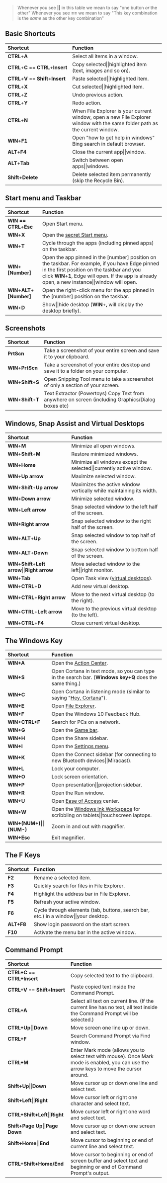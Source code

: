 > Whenever you see **\|\|** in this table we mean to say "one button *or* the other"
> Whenever you see **\=\=** we mean to say "This key combination is the *same* as the other key combination"

## Basic Shortcuts
|Shortcut|Function|
|:--------|:--------|
|**CTRL**+**A**|Select all items in a window.|
|**CTRL**+**C** == **CTRL**+**Insert**|Copy selected\|\|highlighted item (text, images and so on).|
|**CTRL**+**V** == **Shift**+**Insert**|Paste selected\|\|highlighted item.
|**CTRL**+**X**|Cut selected\|\|highlighted item.|
|**CTRL**+**Z**|Undo previous action.|
|**CTRL**+**Y**|Redo action.|
|**CTRL**+**N**|When File Explorer is your current window, open a new File Explorer window with the same folder path as the current window.|
|**WIN**+**F1**|Open "how to get help in windows" Bing search in default browser.|
|**ALT**+**F4**|Close the current app\|\|window.|
|**ALT**+**Tab**|Switch between open apps\|\|windows.|
|**Shift**+**Delete**|Delete selected item permanently (skip the Recycle Bin).|

## Start menu and Taskbar
|Shortcut|Function|
|:--------|:--------|
|**WIN == CTRL**+**Esc**|Open Start menu.
|**WIN**+**X**|Open the [secret Start menu](https://www.cnet.com/tech/computing/windows-10s-secret-start-menu/).
|**WIN**+**T**|Cycle through the apps (including pinned apps) on the taskbar.
|**WIN**+**[Number]**|Open the app pinned in the [number] position on the taskbar. For example, if you have Edge pinned in the first position on the taskbar and you click **WIN**+**1**, Edge will open. If the app is already open, a new instance\|\|window will open.
|**WIN**+**ALT**+**[Number]**|Open the right-click menu for the app pinned in the [number] position on the taskbar.
|**WIN**+**D**|Show\|\|hide desktop (**WIN**+**,** will display the desktop briefly).

## Screenshots
|Shortcut|Function|
|:--------|:--------|
|**PrtScn**|Take a screenshot of your entire screen and save it to your clipboard.|
|**WIN**+**PrtScn**|Take a screenshot of your entire desktop and save it to a folder on your computer.|
|**WIN**+**Shift**+**S**|Open Snipping Tool menu to take a screenshot of only a section of your screen.|
|**WIN**+**Shift**+**T**|Text Extractor (Powertoys) Copy Text from anywhere on screen (including Graphics/Dialog boxes etc)|

## Windows, Snap Assist and Virtual Desktops
|Shortcut|Function|
|:--------|:--------|
|**WIN**+**M**|Minimize all open windows.|
|**WIN**+**Shift**+**M**|Restore minimized windows.|
|**WIN**+**Home**|Minimize all windows except the selected\|\|currently active window.|
|**WIN**+**Up arrow**|Maximize selected window.|
|**WIN**+**Shift**+**Up arrow**|Maximizes the active window vertically while maintaining its width.|
|**WIN**+**Down arrow**|Minimize selected window.|
|**WIN**+**Left arrow**|Snap selected window to the left half of the screen.|
|**WIN+Right arrow**|Snap selected window to the right half of the screen.|
|**WIN**+**ALT**+**Up**|Snap selected window to top half of the screen.|
|**WIN**+**ALT**+**Down**|Snap selected window to bottom half of the screen.|
|**WIN**+**Shift**+**Left arrow**\|\|**Right arrow**|Move selected window to the left\|\|right monitor.|
|**WIN**+**Tab**|Open Task view ([virtual desktops](https://www.cnet.com/tech/services-and-software/how-to-use-multiple-desktops-on-one-screen-in-windows-11/)).|
|**WIN**+**CTRL**+**D**|Add new virtual desktop.|
|**WIN**+**CTRL**+**Right arrow**|Move to the next virtual desktop (to the right).|
|**WIN**+**CTRL**+**Left arrow**|Move to the previous virtual desktop (to the left).|
|**WIN**+**CTRL**+**F4**|Close current virtual desktop.|

## The Windows Key
|Shortcut|Function|
|:--------|:--------|
|**WIN+A**|Open the [Action Center](https://www.cnet.com/tech/computing/exploring-the-notifications-center-in-windows-10/).|
|**WIN+S**|Open Cortana in text mode, so you can type in the search bar. (**Windows key+Q** does the same thing.)|
|**WIN+C**|Open Cortana in listening mode (similar to saying "[Hey, Cortana](https://www.cnet.com/tech/software/how-to-enable-hey-cortana-on-windows-10/)").|
|**WIN+E**|Open [File Explorer](https://www.cnet.com/tech/computing/file-explorer-tips-and-tricks/).|
|**WIN+F**|Open the Windows 10 Feedback Hub.|
|**WIN+CTRL+F**|Search for PCs on a network.|
|**WIN+G**|Open the [Game bar](https://www.cnet.com/tech/computing/use-the-xbox-app-to-record-your-screen-in-windows-10/).|
|**WIN+H**|Open the Share sidebar.|
|**WIN+I**|Open the [Settings menu](https://www.cnet.com/tech/computing/exploring-the-windows-10-settings-menu/).|
|**WIN+K**|Open the Connect sidebar (for connecting to new Bluetooth devices\|\|Miracast).|
|**WIN+L**|Lock your computer.|
|**WIN+O**|Lock screen orientation.|
|**WIN+P**|Open presentation\|\|projection sidebar.|
|**WIN+R**|Open the Run window.|
|**WIN+U**|Open [Ease of Access](https://www.cnet.com/tech/computing/windows-10-settings-menu-the-ease-of-access-tab/) center.|
|**WIN+W**|Open the [Windows Ink Workspace](https://www.cnet.com/tech/computing/exploring-the-new-windows-ink-workspace/) for scribbling on tablets\|\|touchscreen laptops.|
|**WIN+(NUM+)\|\|(NUM-)**|Zoom in and out with magnifier.|
|**WIN+Esc**|Exit magnifier.|

## The F Keys
|Shortcut|Function|
|:--------|:--------|
|**F2**|Rename a selected item.|
|**F3**|Quickly search for files in File Explorer.|
|**F4**|Highlight the address bar in File Explorer.|
|**F5**|Refresh your active window.|
|**F6**|Cycle through elements (tab, buttons, search bar, etc.) in a window\|\|your desktop.|
|**ALT+F8**|Show login password on the start screen.|
|**F10**|Activate the menu bar in the active window.|

## Command Prompt
|Shortcut|Function|
|:-------|:--------|
|**CTRL+C** == **CTRL+Insert**|Copy selected text to the clipboard.|
|**CTRL+V** == **Shift+Insert**|Paste copied text inside the Command Prompt.|
|**CTRL+A**|Select all text on current line. (If the current line has no text, all text inside the Command Prompt will be selected.)|
|**CTRL+Up**\|\|**Down**|Move screen one line up or down.|
|**CTRL+F**|Search Command Prompt via Find window.|
|**CTRL+M**|Enter Mark mode (allows you to select text with mouse). Once Mark mode is enabled, you can use the arrow keys to move the cursor around.|
|**Shift+Up**\|\|**Down**|Move cursor up or down one line and select text.|
|**Shift+Left**\|\|**Right**|Move cursor left or right one character and select text.|
|**CTRL+Shift+Left**\|\|**Right**|Move cursor left or right one word and select text.|
|**Shift+Page Up**\|\|**Page Down**|Move cursor up or down one screen and select text.|
|**Shift+Home**\|\|**End**|Move cursor to beginning or end of current line and select text.|
|**CTRL+Shift+Home/End**|Move cursor to beginning or end of screen buffer and select text and beginning or end of Command Prompt's output.|
